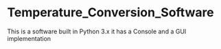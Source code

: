 # Temperature_Conversion_Software
This is a software built in Python 3.x it has a Console and a GUI implementation
